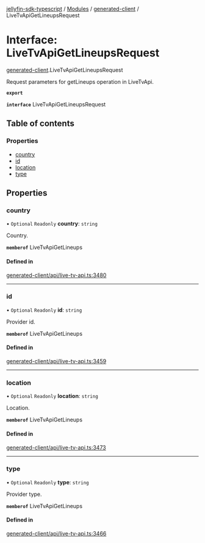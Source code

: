 [jellyfin-sdk-typescript](../README.md) / [Modules](../modules.md) / [generated-client](../modules/generated_client.md) / LiveTvApiGetLineupsRequest

# Interface: LiveTvApiGetLineupsRequest

[generated-client](../modules/generated_client.md).LiveTvApiGetLineupsRequest

Request parameters for getLineups operation in LiveTvApi.

**`export`**

**`interface`** LiveTvApiGetLineupsRequest

## Table of contents

### Properties

- [country](generated_client.LiveTvApiGetLineupsRequest.md#country)
- [id](generated_client.LiveTvApiGetLineupsRequest.md#id)
- [location](generated_client.LiveTvApiGetLineupsRequest.md#location)
- [type](generated_client.LiveTvApiGetLineupsRequest.md#type)

## Properties

### country

• `Optional` `Readonly` **country**: `string`

Country.

**`memberof`** LiveTvApiGetLineups

#### Defined in

[generated-client/api/live-tv-api.ts:3480](https://github.com/thornbill/jellyfin-sdk-typescript/blob/7534c86/src/generated-client/api/live-tv-api.ts#L3480)

___

### id

• `Optional` `Readonly` **id**: `string`

Provider id.

**`memberof`** LiveTvApiGetLineups

#### Defined in

[generated-client/api/live-tv-api.ts:3459](https://github.com/thornbill/jellyfin-sdk-typescript/blob/7534c86/src/generated-client/api/live-tv-api.ts#L3459)

___

### location

• `Optional` `Readonly` **location**: `string`

Location.

**`memberof`** LiveTvApiGetLineups

#### Defined in

[generated-client/api/live-tv-api.ts:3473](https://github.com/thornbill/jellyfin-sdk-typescript/blob/7534c86/src/generated-client/api/live-tv-api.ts#L3473)

___

### type

• `Optional` `Readonly` **type**: `string`

Provider type.

**`memberof`** LiveTvApiGetLineups

#### Defined in

[generated-client/api/live-tv-api.ts:3466](https://github.com/thornbill/jellyfin-sdk-typescript/blob/7534c86/src/generated-client/api/live-tv-api.ts#L3466)
